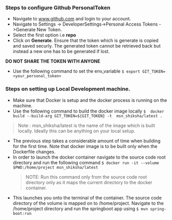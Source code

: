 ### Steps to configure Github PersonalToken

- Navigate to www.github.com and login to your account.
- Navigate to Settings -> DeveloperSettings->Personal Access Tokens ->Generate New Token.
- Select the first option i.e **repo**
- Click on **Generate**. Ensure that the token which is generate is copied and saved securly. The generated token cannot be retrieved back but instead a new one has to be generated if lost.

**DO NOT SHARE THE TOKEN WITH ANYONE**
- Use the following command to set the env_variable 
	`$ export GIT_TOKEN= <your_personal_token>`


### Steps on setting up Local Development machine.


- Make sure that Docker is setup and the docker process is running on the machine.
- Use the following command to build the docker image locally 
	`$  docker build --build-arg GIT_TOKEN=${GIT_TOKEN} -t  msn_shiksha/latest .`
>Note : msn_shiksha/latest is the name of the image which is built locally. Ideally this can be anything on your local setup.
- The previous step takes a considerable amount of time when building for the first time. Note that docker image is to be built only when the Dockerfile changes.
- In order to launch the docker container navigate to the source code root directory and run the following command
	`$ docker run -it --volume $PWD:/home/project msn_shiksha/latest`
	>NOTE: Run this command only from the source code root directory only as it maps the current directory to the docker container.
- This launches you onto the terminal of the container. The source code directory of the volume is mapped on to /home/project. Navigate to the /home/project directory and run the springboot app using
 	`$ mvn spring-boot:run`
